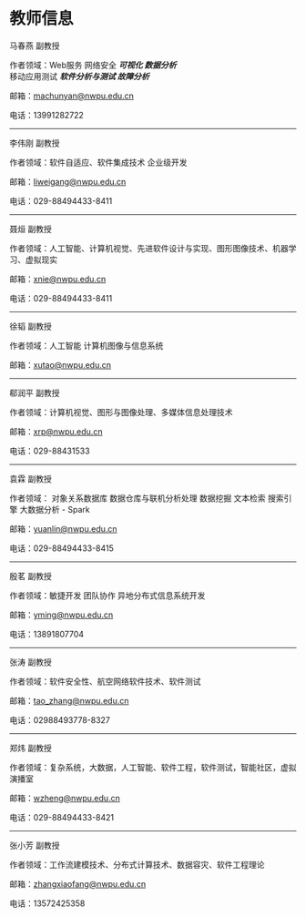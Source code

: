﻿# 教师信息
马春燕 副教授

作者领域：Web服务 网络安全 ***可视化 数据分析***  
移动应用测试 ***软件分析与测试 故障分析***

邮箱：machunyan@nwpu.edu.cn

电话：13991282722

------
李伟刚 副教授

作者领域：软件自适应、软件集成技术 企业级开发

邮箱：liweigang@nwpu.edu.cn

电话：029-88494433-8411

------
聂烜 副教授

作者领域：人工智能、计算机视觉、先进软件设计与实现、图形图像技术、机器学习、虚拟现实

邮箱：xnie@nwpu.edu.cn

电话：029-88494433-8411

------
徐韬 副教授

作者领域：人工智能 计算机图像与信息系统

邮箱：xutao@nwpu.edu.cn

------
郗润平 副教授

作者领域：计算机视觉、图形与图像处理、多媒体信息处理技术

邮箱：xrp@nwpu.edu.cn

电话：029-88431533

------
袁霖 副教授

作者领域： 对象关系数据库 数据仓库与联机分析处理 数据挖掘 文本检索 搜索引擎 大数据分析 - Spark

邮箱：yuanlin@nwpu.edu.cn

电话：029-88494433-8415

------
殷茗 副教授

作者领域：敏捷开发 团队协作 异地分布式信息系统开发

邮箱：yming@nwpu.edu.cn

电话：13891807704

------
张涛 副教授

作者领域：软件安全性、航空网络软件技术、软件测试 

邮箱：tao_zhang@nwpu.edu.cn

电话：02988493778-8327

------
郑炜 副教授

作者领域：复杂系统，大数据，人工智能、软件工程，软件测试，智能社区，虚拟演播室

邮箱：wzheng@nwpu.edu.cn

电话：029-88494433-8421

------
张小芳 副教授

作者领域：工作流建模技术、分布式计算技术、数据容灾、软件工程理论

邮箱：zhangxiaofang@nwpu.edu.cn

电话：13572425358




